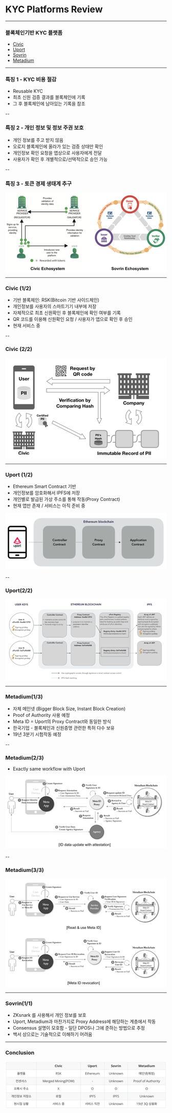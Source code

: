 # KYC Platforms Review #

---

### 블록체인기반 KYC 플랫폼 

- [Civic](https://www.civic.com)
- [Uport](https://www.uport.me)
- [Sovrin](https://sovrin.org)
- [Metadium](https://www.metadium.com)

---

### 특징 1 - KYC 비용 절감

 - Reusable KYC
 - 최초 신원 검증 결과를 블록체인에 기록
 - 그 후 블록체인에 남아있는 기록을 참조

--

### 특징 2 - 개인 정보 및 정보 주권 보호
- 개인 정보를 주고 받지 않음 
- 오로지 블록체인에 올라가 있는 검증 상태만 확인
- 개인정보 확인 요청을 앱상으로 사용자에게 전달
- 사용자가 확인 후 개별적으로/선택적으로 승인 가능

--

### 특징 3 - 토큰 경제 생태계 추구 

![Coin Echosystem Civic/Sovrin](images/1.png)

---

### Civic (1/2) 

- 기반 블록체인: RSK(Bitcoin 기반 사이드체인)
- 개인정보를 사용자의 스마트기기 내부에 저장
- 자체적으로 최초 신원확인 후 블록체인에 확인 여부를 기록
- QR 코드를 이용해 신원확인 요청 / 사용자가 앱으로 확인 후 승인
- 현재 서비스 중

--

### Civic (2/2)

![Civic workflow](images/3.png)

---

### Uport (1/2)

- Ethereum Smart Contract 기반
- 개인정보를 암호화해서 IPFS에 저장
- 개인별로 발급된 가상 주소를 통해 작동(Proxy Contract)
- 현재 앱만 존재 / 서비스는 아직 준비 중

![Uport Contract System](images/4.png)

--

### Uport(2/2)

![Uport workflow](images/5.png)

---

### Metadium(1/3)

- 자체 메인넷 (Bigger Block Size, Instant Block Creation)
- Proof of Authority 사용 예정 
- Meta ID = Uport의 Proxy Contract와 동일한 방식
- 한국기업 - 블록체인과 신원증명 관련한 특허 다수 보유 
- 19년 3분기 시험작동 예정

--

### Metadium(2/3)

-  Exactly same workflow with Uport

![Metadium 1](images/6.png)

--

### Metadium(3/3) 

![Metadium 2](images/7.png)

---

### Sovrin(1/1)

- ZKsnark 를 사용해서 개인 정보를 보호
- Uport, Metadium과 마찬가지로 Proxy Address에 해당하는 계층에서 작동
- Consensus 설명이 모호함 - 일단 DPOS나 그에 준하는 방법으로 추정 
- 백서 상으로는 기술적으로 이해하기 어려움

---

### Conclusion

![8](images/8.png)
